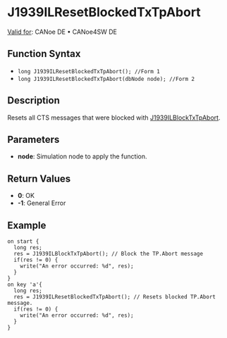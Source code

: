 # J1939ILResetBlockedTxTpAbort

[Valid for](../../../../Shared/FeatureAvailability.md):  CANoe DE • CANoe4SW DE

## Function Syntax

- `long J1939ILResetBlockedTxTpAbort(); //Form 1`
- `long J1939ILResetBlockedTxTpAbort(dbNode node); //Form 2`

## Description

Resets all CTS messages that were blocked with [J1939ILBlockTxTpAbort](CAPLfunctionJ1939ILBlockTxTpAbort.md).

## Parameters

- **node**: Simulation node to apply the function.

## Return Values

- **0**: OK
- **-1**: General Error

## Example

```plaintext
on start {
  long res;
  res = J1939ILBlockTxTpAbort(); // Block the TP.Abort message
  if(res != 0) {
    write("An error occurred: %d", res);
  }
}
on key 'a'{
  long res;
  res = J1939ILResetBlockedTxTpAbort(); // Resets blocked TP.Abort message.
  if(res != 0) {
    write("An error occurred: %d", res);
  }
}
```
